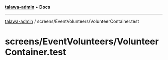 [**talawa-admin**](../../../README.md) • **Docs**

***

[talawa-admin](../../../modules.md) / screens/EventVolunteers/VolunteerContainer.test

# screens/EventVolunteers/VolunteerContainer.test
